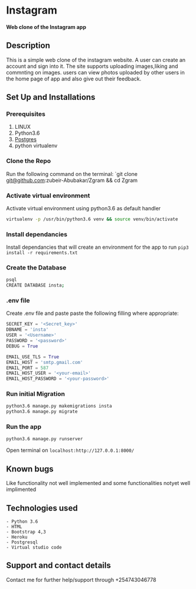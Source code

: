 # Instagram
#### Web clone of the Instagram app

## Description
This is a simple web clone of the instagram website. A user can create an account and sign into it. 
The site supports uploading images,liking and commnting on images.
users can view photos uploaded by other users in the home page of app and also give out their feedback.



## Set Up and Installations

### Prerequisites
1. LINUX
2. Python3.6
3. [Postgres](https://www.postgresql.org/download/)
4. python virtualenv

### Clone the Repo
Run the following command on the terminal:
`git clone git@github.com:zubeir-Abubakar/Zgram && cd Zgram

### Activate virtual environment
Activate virtual environment using python3.6 as default handler
```bash
virtualenv -p /usr/bin/python3.6 venv && source venv/bin/activate
```

### Install dependancies
Install dependancies that will create an environment for the app to run
`pip3 install -r requirements.txt`

### Create the Database
```bash
psql
CREATE DATABASE insta;
```
### .env file
Create .env file and paste paste the following filling where appropriate:
```python
SECRET_KEY = '<Secret_key>'
DBNAME = 'insta'
USER = '<Username>'
PASSWORD = '<password>'
DEBUG = True

EMAIL_USE_TLS = True
EMAIL_HOST = 'smtp.gmail.com'
EMAIL_PORT = 587
EMAIL_HOST_USER = '<your-email>'
EMAIL_HOST_PASSWORD = '<your-password>'
```
### Run initial Migration
```bash
python3.6 manage.py makemigrations insta
python3.6 manage.py migrate
```

### Run the app
```bash
python3.6 manage.py runserver
```
Open terminal on `localhost:http://127.0.0.1:8000/`

## Known bugs
Like functionality not well implemented and some functionalities notyet well implimented 

## Technologies used
    - Python 3.6
    - HTML
    - Bootstrap 4,3
    - Heroku
    - Postgresql
    - Virtual studio code

## Support and contact details
Contact me for further help/support through +254743046778

